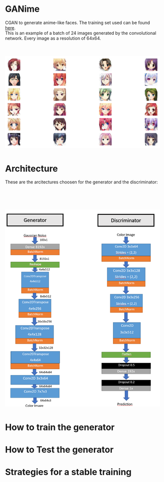# GANime
CGAN to generate anime-like faces. The training set used can be found [here](https://www.kaggle.com/splcher/animefacedataset).
</br>
This is an example of a batch of 24 images generated by the convolutional network. Every image as a resolution of 64x64.
</br>
<img src="Examples.png"
     alt="Generated Anime Faces"
     style="float: left; margin-top: 50px; margin-bottom: 50px;" />
     

# Architecture
These are the arcitectures choosen for the generator and the discriminator:

</br>
<img src="Architecture.png"
     alt="Layer diagram"
     style="float: left; margin-top: 50px; margin-bottom: 50px;" />

# How to train the generator

# How to Test the generator

# Strategies for a stable training

